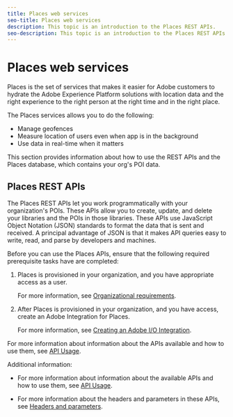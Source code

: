 ```yaml
---
title: Places web services
seo-title: Places web services
description: This topic is an introduction to the Places REST APIs.
seo-description: This topic is an introduction to the Places REST APIs.
---
```


# Places web services

Places is the set of services that makes it easier for Adobe customers to hydrate the Adobe Experience Platform solutions with location data and the right experience to the right person at the right time and in the right place.

The Places services allows you to do the following:

* Manage geofences
* Measure location of users even when app is in the background
* Use data in real-time when it matters

This section provides information about how to use the REST APIs and the Places database, which contains your org's POI data.

## Places REST APIs

The Places REST APIs let you work programmatically with your organization's POIs. These APIs allow you to create, update, and delete your libraries and the POIs in those libraries. These APIs use JavaScript Object Notation (JSON) standards to format the data that is sent and received. A principal advantage of JSON is that it makes API queries easy to write, read, and parse by developers and machines.

Before you can use the Places APIs, ensure that the following required prerequisite tasks have are completed:

1. Places is provisioned in your organization, and you have appropriate access as a user. 

    For more information, see [Organizational requirements](/help/places-rest-apis/organizational-requirements.md).

2. After Places is provisioned in your organization, and you have access, create an Adobe Integration for Places.  

    For more information, see [Creating an Adobe I/O Integration](/help/places-rest-apis/adobe-i-o-integration/adobe-i-o-integration.md).

For more information about information about the APIs available and how to use them, see [API Usage](/help/places-rest-apis/api-usage/api-usage.md).

Additional information:

* For more information about information about the available APIs and how to use them, see [API Usage](/help/places-rest-apis/api-usage/api-usage.md). 

* For more information about the headers and parameters in these APIs, see [Headers and parameters](/help/places-rest-apis/api-usage/headers-and-parameters.md).
